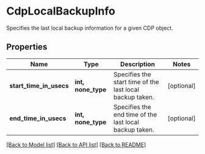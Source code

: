# CdpLocalBackupInfo

Specifies the last local backup information for a given CDP object.

## Properties
Name | Type | Description | Notes
------------ | ------------- | ------------- | -------------
**start_time_in_usecs** | **int, none_type** | Specifies the start time of the last local backup taken. | [optional] 
**end_time_in_usecs** | **int, none_type** | Specifies the end time of the last local backup taken. | [optional] 

[[Back to Model list]](../README.md#documentation-for-models) [[Back to API list]](../README.md#documentation-for-api-endpoints) [[Back to README]](../README.md)


